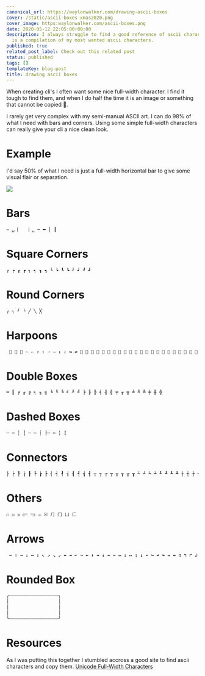 ```yaml
---
canonical_url: https://waylonwalker.com/drawing-ascii-boxes
cover: /static/ascii-boxes-xmas2020.png
cover_image: https:waylonwalker.com/ascii-boxes.png
date: 2020-05-12 22:05:00+00:00
description: I always struggle to find a good reference of ascii characters.  This
  is a compilation of my most wanted ascii characters.
published: true
related_post_label: Check out this related post
status: published
tags: []
templateKey: blog-post
title: drawing ascii boxes
---
```


When creating cli's I often want some nice full-width character.  I find it tough to find them, and when I do half the time it is an image or something that cannot be copied 👿.

I rarely get very complex with my semi-manual ASCII art.  I can do 98% of what I need with bars and corners.  Using some simple full-width characters can really give your cli a nice clean look.

# Example

I'd say 50% of what I need is just a full-width horizontal bar to give some visual flair or separation.

![](/static/fw-bar-print.png)

# Bars

``` bash
― ⍽ ⎸ ⎹ ␣ ─ ━ │ ┃
```

# Square Corners

``` bash
┌ ┍ ┎ ┏ ┐ ┑ ┒ ┓ └ ┕ ┖ ┗ ┘ ┙ ┚ ┛
```

# Round Corners

``` bash
╭ ╮ ╯ ╰ ╱ ╲ ╳
```

# Harpoons

``` bash
 ⃑ ⃬ ⃭ ↼ ↽ ↾ ↿ ⇀ ⇁ ⇂ ⇃ ⇋ ⇌ ⥊ ⥋ ⥌ ⥍ ⥎ ⥏ ⥐ ⥑ ⥒ ⥓ ⥔ ⥕ ⥖ ⥗ ⥘ ⥙ ⥚ ⥛ ⥜ ⥝ ⥞ ⥟ ⥠ ⥡ ⥢ ⥣ ⥤ ⥥ ⥦ ⥧ ⥨ ⥩ ⥪ ⥫ ⥬ ⥭ ⥮ ⥯
```

# Double Boxes

``` bash
═ ║ ╒ ╓ ╔ ╕ ╖ ╗ ╘ ╙ ╚ ╛ ╜ ╝ ╞ ╟ ╠ ╡ ╢ ╣ ╤ ╥ ╦ ╧ ╨ ╩ ╪ ╫ ╬
```

# Dashed Boxes

``` bash
┄ ┅ ┆ ┇ ┈ ┉ ┊ ┋╌ ╍ ╎ ╏
```

# Connectors

``` bash
├ ┝ ┞ ┟ ┠ ┡ ┢ ┣ ┤ ┥ ┦ ┧ ┨ ┩ ┪ ┫ ┬ ┭ ┮ ┯ ┰ ┱ ┲ ┳ ┴ ┵ ┶ ┷ ┸ ┹ ┺ ┻ ┼ ┽ ┾ ┿ ╀ ╁ ╂ ╃ ╄ ╅ ╆ ╇ ╈ ╉ ╊ ╋
```

# Others

``` bash
☐ ☑ ☒ ⫍ ⫎ ⮹ ⮽ ⺆ ⼌ ⼐ ⼕
```

# Arrows

``` bash
 ← ↑ → ↓ ↔ ↕ ↖ ↗ ↘ ↙ ↚ ↛ ↜ ↝ ↞ ↟ ↠ ↡ ↢ ↣ ↤ ↥ ↦ ↧ ↨ ↩ ↪ ↫ ↬ ↭ ↮ ↯ ↰ ↱ ↲ ↳ ↴ ↵ ↶ ↷ ↸ ↹ ↺ ↻ ⇄ ⇅ ⇆ ⇇ ⇈ ⇉ ⇊ ⇍ ⇎ ⇏ ⇐ ⇑ ⇒ ⇓ ⇔ ⇕ ⇖ ⇗ ⇘ ⇙ ⇚ ⇛ ⇜ ⇝ ⇞ ⇟ ⇠ ⇡ ⇢ ⇣ ⇤ ⇥ ⇦ ⇧ ⇨ ⇩ ⇪
```

# Rounded Box

``` bash
╭――――――――――――――――――╮
│                  │
│                  │
│                  │
╰――――――――――――――――――╯
```

# Resources

As I was putting this together I stumbled accross a good site to find ascii characters and copy them.
[Unicode Full-Width Characters](!\[\](/static/ascii-boxes.png)https://xahlee.info/comp/unicode_full-width_chars.html)